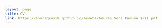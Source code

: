 ```yaml
---
layout: page
title: CV
link: https://anuragsoni9.github.io/assets/Anurag_Soni_Resume_2021.pdf
---
```





